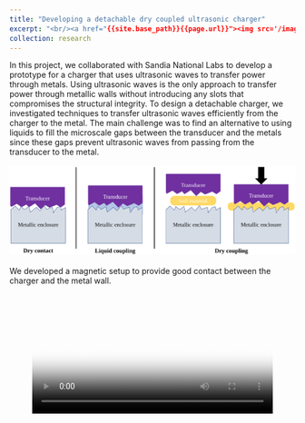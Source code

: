 ```yaml
---
title: "Developing a detachable dry coupled ultrasonic charger"
excerpt: "<br/><a href="{{site.base_path}}{{page.url}}"><img src='/images/WandSetup.svg' style='width: 100%'></a>"
collection: research
---
```


In this project, we collaborated with Sandia National Labs to develop a prototype for a charger that uses ultrasonic waves to transfer power through metals. 
Using ultrasonic waves is the only approach to transfer power through metallic walls without introducing any slots that compromises the structural integrity. 
To design a detachable charger, we investigated techniques to transfer ultrasonic waves efficiently from the charger to the metal. The main challenge was to find an alternative to using liquids to fill the microscale gaps between the transducer and the metals since these gaps prevent ultrasonic waves from passing from the transducer to the metal.
<br/><br/><img src='/images/couplingTypes.svg'><br/><br/>
We developed a magnetic setup to provide good contact between the charger and the metal wall.
<figure class="video_container">
  <video controls="true" allowfullscreen="true" poster="/videos/wandDemo.png" width="100%">
    <source src="/videos/wandDemo.mp4" type="video/mp4">
    <source src="/videos/wandDemo.ogg" type="video/ogg"> 
    <!--<source src="path/to/video.webm" type="video/webm"> -->
  </video>
</figure>


